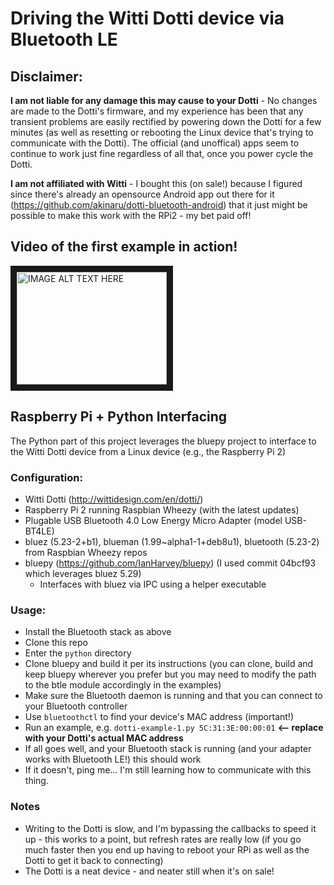 # Driving the Witti Dotti device via Bluetooth LE

## Disclaimer:
**I am not liable for any damage this may cause to your Dotti** - No changes are made to the Dotti's firmware, and my experience has been that any transient problems are easily rectified by powering down the Dotti for a few minutes (as well as resetting or rebooting the Linux device that's trying to communicate with the Dotti). The official (and unoffical) apps seem to continue to work just fine regardless of all that, once you power cycle the Dotti.

**I am not affiliated with Witti** - I bought this (on sale!) because I figured since there's already an opensource Android app out there for it (https://github.com/akinaru/dotti-bluetooth-android) that it just might be possible to make this work with the RPi2 - my bet paid off!

## Video of the first example in action!

<a href="http://www.youtube.com/watch?feature=player_embedded&v=dHzONPPgIac" target="_blank"><img src="http://img.youtube.com/vi/dHzONPPgIac/0.jpg" alt="IMAGE ALT TEXT HERE" width="240" height="180" border="10" /></a>

## Raspberry Pi + Python Interfacing
The Python part of this project leverages the bluepy project to interface to the Witti Dotti device from a Linux device (e.g., the Raspberry Pi 2)

### Configuration:
 - Witti Dotti (http://wittidesign.com/en/dotti/)
 - Raspberry Pi 2 running Raspbian Wheezy (with the latest updates)
 - Plugable USB Bluetooth 4.0 Low Energy Micro Adapter (model USB-BT4LE)
 - bluez (5.23-2+b1), blueman (1.99~alpha1-1+deb8u1), bluetooth (5.23-2) from Raspbian Wheezy repos
 - bluepy (https://github.com/IanHarvey/bluepy) (I used commit 04bcf93 which leverages bluez 5.29)
     - Interfaces with bluez via IPC using a helper executable

### Usage:
 - Install the Bluetooth stack as above
 - Clone this repo
 - Enter the `python` directory
 - Clone bluepy and build it per its instructions (you can clone, build and keep bluepy wherever you prefer but you may need to modify the path to the btle module accordingly in the examples)
 - Make sure the Bluetooth daemon is running and that you can connect to your Bluetooth controller
 - Use `bluetoothctl` to find your device's MAC address (important!)
 - Run an example, e.g. `dotti-example-1.py 5C:31:3E:00:00:01` **<-- replace with your Dotti's actual MAC address**
 - If all goes well, and your Bluetooth stack is running (and your adapter works with Bluetooth LE!) this should work
 - If it doesn't, ping me... I'm still learning how to communicate with this thing.

### Notes
 - Writing to the Dotti is slow, and I'm bypassing the callbacks to speed it up - this works to a point, but refresh rates are really low (if you go much faster then you end up having to reboot your RPi as well as the Dotti to get it back to connecting)
 - The Dotti is a neat device - and neater still when it's on sale!


